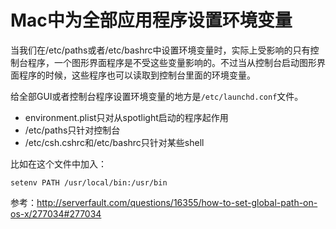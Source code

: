 
# Mac中为全部应用程序设置环境变量

当我们在/etc/paths或者/etc/bashrc中设置环境变量时，实际上受影响的只有控制台程序，一个图形界面程序是不受这些变量影响的。不过当从控制台启动图形界面程序的时候，这些程序也可以读取到控制台里面的环境变量。

给全部GUI或者控制台程序设置环境变量的地方是`/etc/launchd.conf`文件。

- environment.plist只对从spotlight启动的程序起作用
- /etc/paths只针对控制台
- /etc/csh.cshrc和/etc/bashrc只针对某些shell

比如在这个文件中加入：

    setenv PATH /usr/local/bin:/usr/bin

参考：<http://serverfault.com/questions/16355/how-to-set-global-path-on-os-x/277034#277034>